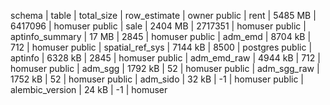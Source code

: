 schema | table | total_size | row_estimate | owner
public | rent | 5485 MB | 6417096 | homuser
public | sale | 2404 MB | 2717351 | homuser
public | aptinfo_summary | 17 MB | 2845 | homuser
public | adm_emd | 8704 kB | 712 | homuser
public | spatial_ref_sys | 7144 kB | 8500 | postgres
public | aptinfo | 6328 kB | 2845 | homuser
public | adm_emd_raw | 4944 kB | 712 | homuser
public | adm_sgg | 1792 kB | 52 | homuser
public | adm_sgg_raw | 1752 kB | 52 | homuser
public | adm_sido | 32 kB | -1 | homuser
public | alembic_version | 24 kB | -1 | homuser
